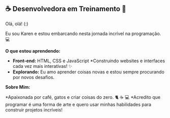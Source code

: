  ## ☕ Desenvolvedora em Treinamento 🚀
Olá, olá! (:)

Eu sou Karen e estou embarcando nesta jornada incrível na programação. 💻

**O que estou aprendendo:**

* **Front-end:** HTML, CSS e JavaScript
   *Construindo websites e interfaces cada vez mais interativas! ✨
* **Explorando:** Eu amo aprender coisas novas e estou sempre procurando por novos desafios.

**Sobre Mim:**

*Apaixonada por café, gatos e criar coisas do zero. 🐈 ☕ 💻
*Acredito que programar é uma forma de arte e quero usar minhas habilidades para construir projetos incríveis!
